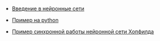 + [Введение в нейронные сети](https://habrahabr.ru/post/312450/)

+ [Пример на python](https://habrahabr.ru/post/271563/)

+ [Пример синхронной работы нейронной сети Хопфилда](https://www.youtube.com/watch?v=W7ux1RfOQeM)